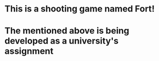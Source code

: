 # This is a shooting game named Fort!
# The mentioned above is being developed as a university's assignment
